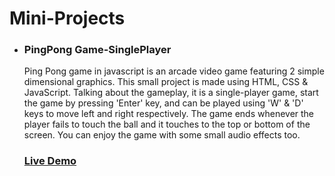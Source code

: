 # Mini-Projects

<ul>
  <li> 
    <h3>PingPong Game-SinglePlayer </h3>
    <p>Ping Pong game in javascript is an arcade video game featuring 2 simple dimensional graphics. 
       This small project is made using HTML, CSS & JavaScript. 
       Talking about the gameplay, it is a single-player game, start the game by pressing 'Enter' key, and can be played using 'W' & 'D' keys to move left and right respectively. 
       The game ends whenever the player fails to touch the ball and it touches to the top or bottom of the screen. You can enjoy the game with some small audio effects too.<br>
    <h3><a href = "https://codepen.io/rahulWadhwa/full/RwKdLKg">Live Demo</a></h3>
    </p>
  </li>
 </ul>
   
